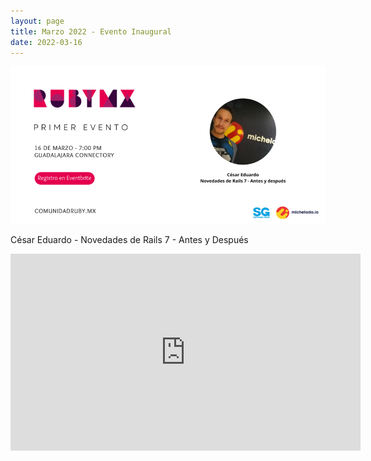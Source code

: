 ```yaml
---
layout: page
title: Marzo 2022 - Evento Inaugural
date: 2022-03-16
---
```


![](/images/eventos/marzo_2022.png)

César Eduardo - Novedades de Rails 7 - Antes y Después

<iframe width="560" height="315" src="https://www.youtube.com/embed/vIf_krny6LA" title="YouTube video player" frameborder="0" allow="accelerometer; autoplay; clipboard-write; encrypted-media; gyroscope; picture-in-picture; web-share" allowfullscreen></iframe>


